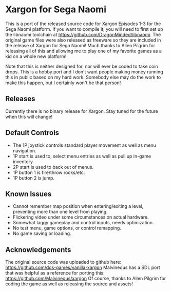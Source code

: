 # Xargon for Sega Naomi

This is a port of the released source code for Xargon Episodes 1-3 for the Sega Naomi platform. If you want
to compile it, you will need to first set up the libnaomi toolchain at https://github.com/DragonMinded/libnaomi.
The original game files were also released as freeware so they are included in the release of Xargon for
Sega Naomi! Much thanks to Allen Pilgrim for releasing all of this and allowing me to play one of my favorite
games as a kid on a whole new platform!

Note that this is neither designed for, nor will ever be coded to take coin drops. This is a hobby port and
I don't want people making money running this in public based on my hard work. Somebody else may do the work
to make this happen, but I certainly won't be that person!

## Releases

Currently there is no binary release for Xargon. Stay tuned for the future when this will change!

## Default Controls

* The 1P joystick controls standard player movement as well as menu navigation.
* 1P start is used to, select menu entries as well as pull up in-game inventory.
* 2P start is used to back out of menus.
* 1P button 1 is fire/throw rocks/etc.
* 1P button 2 is jump.

## Known Issues

* Cannot remember map position when entering/exiting a level, preventing more than one level from playing.
* Flickering video under some circumstances on actual hardware.
* Somewhat laggy gameplay and control inputs, needs optimization.
* No test menu, game options, or control remapping.
* No game saving or loading.

## Acknowledgements

The original source code was uploaded to github here: https://github.com/dos-games/vanilla-xargon
Malvineous has a SDL port that was helpful as a reference for porting this: https://github.com/Malvineous/xargon
Of course, thanks to Allen Pilgrim for coding the game as well as releasing the source and assets!
